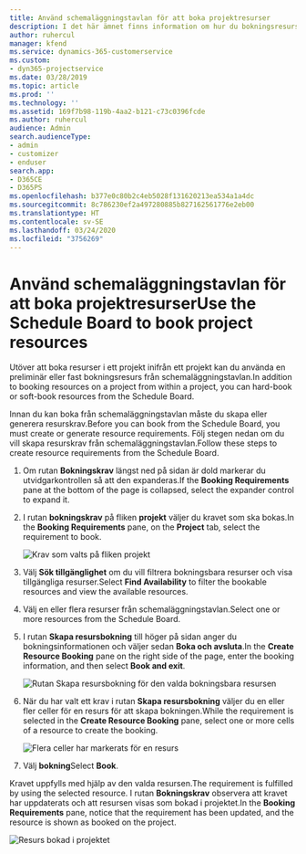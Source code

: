 ```yaml
---
title: Använd schemaläggningstavlan för att boka projektresurser
description: I det här ämnet finns information om hur du bokningsresurser.
author: ruhercul
manager: kfend
ms.service: dynamics-365-customerservice
ms.custom:
- dyn365-projectservice
ms.date: 03/28/2019
ms.topic: article
ms.prod: ''
ms.technology: ''
ms.assetid: 169f7b98-119b-4aa2-b121-c73c0396fcde
ms.author: ruhercul
audience: Admin
search.audienceType:
- admin
- customizer
- enduser
search.app:
- D365CE
- D365PS
ms.openlocfilehash: b377e0c80b2c4eb5028f131620213ea534a1a4dc
ms.sourcegitcommit: 8c786230ef2a497280885b827162561776e2eb00
ms.translationtype: HT
ms.contentlocale: sv-SE
ms.lasthandoff: 03/24/2020
ms.locfileid: "3756269"
---
```

# <a name="use-the-schedule-board-to-book-project-resources"></a><span data-ttu-id="bb1e5-103">Använd schemaläggningstavlan för att boka projektresurser</span><span class="sxs-lookup"><span data-stu-id="bb1e5-103">Use the Schedule Board to book project resources</span></span>

<span data-ttu-id="bb1e5-104">Utöver att boka resurser i ett projekt inifrån ett projekt kan du använda en preliminär eller fast bokningsresurs från schemaläggningstavlan.</span><span class="sxs-lookup"><span data-stu-id="bb1e5-104">In addition to booking resources on a project from within a project, you can hard-book or soft-book resources from the Schedule Board.</span></span>

<span data-ttu-id="bb1e5-105">Innan du kan boka från schemaläggningstavlan måste du skapa eller generera resurskrav.</span><span class="sxs-lookup"><span data-stu-id="bb1e5-105">Before you can book from the Schedule Board, you must create or generate resource requirements.</span></span> <span data-ttu-id="bb1e5-106">Följ stegen nedan om du vill skapa resurskrav från schemaläggningstavlan.</span><span class="sxs-lookup"><span data-stu-id="bb1e5-106">Follow these steps to create resource requirements from the Schedule Board.</span></span>

1. <span data-ttu-id="bb1e5-107">Om rutan **Bokningskrav** längst ned på sidan är dold markerar du utvidgarkontrollen så att den expanderas.</span><span class="sxs-lookup"><span data-stu-id="bb1e5-107">If the **Booking Requirements** pane at the bottom of the page is collapsed, select the expander control to expand it.</span></span>
2. <span data-ttu-id="bb1e5-108">I rutan **bokningskrav** på fliken **projekt** väljer du kravet som ska bokas.</span><span class="sxs-lookup"><span data-stu-id="bb1e5-108">In the **Booking Requirements** pane, on the **Project** tab, select the requirement to book.</span></span>

    ![Krav som valts på fliken projekt](media/Resource-Management-image73.png)

3. <span data-ttu-id="bb1e5-110">Välj **Sök tillgänglighet** om du vill filtrera bokningsbara resurser och visa tillgängliga resurser.</span><span class="sxs-lookup"><span data-stu-id="bb1e5-110">Select **Find Availability** to filter the bookable resources and view the available resources.</span></span> 
4. <span data-ttu-id="bb1e5-111">Välj en eller flera resurser från schemaläggningstavlan.</span><span class="sxs-lookup"><span data-stu-id="bb1e5-111">Select one or more resources from the Schedule Board.</span></span> 
5. <span data-ttu-id="bb1e5-112">I rutan **Skapa resursbokning** till höger på sidan anger du bokningsinformationen och väljer sedan **Boka och avsluta**.</span><span class="sxs-lookup"><span data-stu-id="bb1e5-112">In the **Create Resource Booking** pane on the right side of the page, enter the booking information, and then select **Book and exit**.</span></span>

    ![Rutan Skapa resursbokning för den valda bokningsbara resursen](media/Resource-Management-image74.png)

6. <span data-ttu-id="bb1e5-114">När du har valt ett krav i rutan **Skapa resursbokning** väljer du en eller fler celler för en resurs för att skapa bokningen.</span><span class="sxs-lookup"><span data-stu-id="bb1e5-114">While the requirement is selected in the **Create Resource Booking** pane, select one or more cells of a resource to create the booking.</span></span>

    ![Flera celler har markerats för en resurs](media/Resource-Management-image75.png)

7. <span data-ttu-id="bb1e5-116">Välj **bokning**</span><span class="sxs-lookup"><span data-stu-id="bb1e5-116">Select **Book**.</span></span>

<span data-ttu-id="bb1e5-117">Kravet uppfylls med hjälp av den valda resursen.</span><span class="sxs-lookup"><span data-stu-id="bb1e5-117">The requirement is fulfilled by using the selected resource.</span></span> <span data-ttu-id="bb1e5-118">I rutan **Bokningskrav** observera att kravet har uppdaterats och att resursen visas som bokad i projektet.</span><span class="sxs-lookup"><span data-stu-id="bb1e5-118">In the **Booking Requirements** pane, notice that the requirement has been updated, and the resource is shown as booked on the project.</span></span>

![Resurs bokad i projektet](media/Resource-Management-image76.png)
